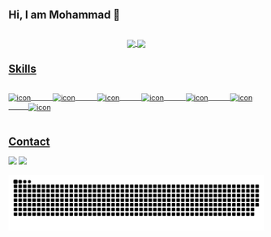 ## Hi, I am Mohammad 👋
</br>

 <div align="center">
  <a href="https://github.com/Ayazadeh">
   <img align="center" height="170" src="https://github-readme-stats.vercel.app/api/top-langs/?username=Ayazadeh&layout=compact&langs_count=16&theme=dracula"/>
  <img align="center" src="https://github-readme-stats.vercel.app/api?username=Ayazadeh&show_icons=true&theme=dracula&include_all_commits=true&count_private=true&hide=issues"/>
</div>
 
 ## Skills
<div style="display: inline_block"><br>
  
  <img align="center" alt="icon" height="40" width="40" src="https://cdn.jsdelivr.net/gh/devicons/devicon@latest/icons/vuejs/vuejs-original-wordmark.svg" />
  &nbsp;&nbsp;&nbsp;&nbsp;&nbsp;&nbsp;&nbsp;&nbsp;&nbsp;
  <img align="center" alt="icon" height="90" width="90" src="https://cdn.jsdelivr.net/gh/devicons/devicon@latest/icons/nuxtjs/nuxtjs-original-wordmark.svg" />
  &nbsp;&nbsp;&nbsp;&nbsp;&nbsp;&nbsp;&nbsp;&nbsp;&nbsp;
  <img align="center" alt="icon" height="90" width="90" src="https://cdn.jsdelivr.net/gh/devicons/devicon@latest/icons/tailwindcss/tailwindcss-original-wordmark.svg" />
  &nbsp;&nbsp;&nbsp;&nbsp;&nbsp;&nbsp;&nbsp;&nbsp;&nbsp;
  <img align="center" alt="icon" height="40" width="40" src="https://cdn.jsdelivr.net/gh/devicons/devicon@latest/icons/vuetify/vuetify-original.svg" />
  &nbsp;&nbsp;&nbsp;&nbsp;&nbsp;&nbsp;&nbsp;&nbsp;&nbsp;
  <img align="center" alt="icon" height="40" width="40" src="https://cdn.jsdelivr.net/gh/devicons/devicon@latest/icons/javascript/javascript-original.svg" />
  &nbsp;&nbsp;&nbsp;&nbsp;&nbsp;&nbsp;&nbsp;&nbsp;&nbsp;
  <img align="center" alt="icon" height="40" width="40" src="https://cdn.jsdelivr.net/gh/devicons/devicon@latest/icons/html5/html5-original.svg" />
  &nbsp;&nbsp;&nbsp;&nbsp;&nbsp;&nbsp;&nbsp;&nbsp;&nbsp;
  <img align="center" alt="icon" height="40" width="40" src="https://cdn.jsdelivr.net/gh/devicons/devicon@latest/icons/css3/css3-original.svg" />
</div>
  
</br>

## Contact 
<div> 
  <a href="https://www.linkedin.com/in/mohammad-ayazadeh/" target="_blank"><img src="https://img.shields.io/badge/-LinkedIn-%230077B5?style=for-the-badge&logo=linkedin&logoColor=white" target="_blank"></a> 
  <a href = "mailto: m.ayazadeh@gmail.com"><img src="https://img.shields.io/badge/-Gmail-%23333?style=for-the-badge&logo=gmail&logoColor=white" target="_blank"></a>
 </br>
</br>
 
  <img alt="GitHub Snake" src="https://raw.githubusercontent.com/Ayazadeh/Ayazadeh/output/github-contribution-grid-snake.svg" />
 
</div>

